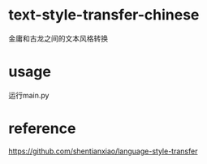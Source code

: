 # text-style-transfer-chinese
金庸和古龙之间的文本风格转换
# usage
运行main.py
# reference
https://github.com/shentianxiao/language-style-transfer
